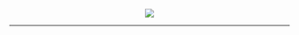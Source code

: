 <p align="center">
  <img src="https://github.com/correiaedu/repo-tests/blob/master/repo-img-header.png">
</p>
<hr>
